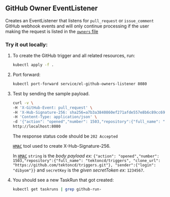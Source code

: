 ## GitHub Owner EventListener

Creates an EventListener that listens for `pull_request` or `issue_comment` GitHub webhook events and will only continue processing if the user making the request is listed in the [`owners` file](https://www.kubernetes.dev/docs/guide/owners/)

### Try it out locally:

1. To create the GitHub trigger and all related resources, run:

   ```bash
   kubectl apply -f .
   ```

1. Port forward:

   ```bash
   kubectl port-forward service/el-github-owners-listener 8080
   ```

1. Test by sending the sample payload.

   ```bash
   curl -v \
   -H 'X-GitHub-Event: pull_request' \
   -H 'X-Hub-Signature-256: sha256=a7b3a3840860ef271afde557e8b6c89cc69539a396417f93d847e1890d3c8184' \
   -H 'Content-Type: application/json' \
   -d '{"action": "opened","number": 1503,"repository":{"full_name": "tektoncd/triggers", "clone_url": "https://github.com/tektoncd/triggers.git"}, "sender":{"login": "dibyom"}}' \
   http://localhost:8080
   ```

   The response status code should be `202 Accepted`

   [`HMAC`](https://www.freeformatter.com/hmac-generator.html) tool used to create X-Hub-Signature-256.

   In [`HMAC`](https://www.freeformatter.com/hmac-generator.html) `string` is the *body payload ex:* `{"action": "opened","number": 1503,"repository":{"full_name": "tektoncd/triggers", "clone_url": "https://github.com/tektoncd/triggers.git"}, "sender":{"login": "dibyom"}}`
   and `secretKey` is the *given secretToken ex:* `1234567`.

1. You should see a new TaskRun that got created:

   ```bash
   kubectl get taskruns | grep github-run-
   ```
